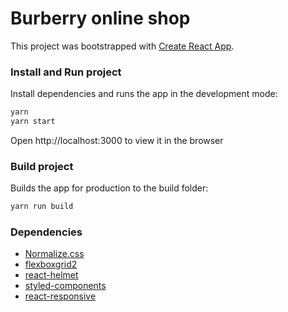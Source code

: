 # Burberry online shop
This project was bootstrapped with [Create React App](https://github.com/facebookincubator/create-react-app).

### Install and Run project
Install dependencies and runs the app in the development mode:
```sh
yarn
yarn start
```
Open http://localhost:3000 to view it in the browser

### Build project
Builds the app for production to the build folder:
```sh
yarn run build
```

### Dependencies
- [Normalize.css](https://github.com/necolas/normalize.css)
- [flexboxgrid2](https://github.com/evgenyrodionov/flexboxgrid2)
- [react-helmet](https://github.com/nfl/react-helmet)
- [styled-components](https://github.com/styled-components/styled-components)
- [react-responsive](https://github.com/contra/react-responsive)
